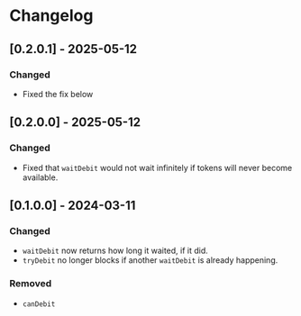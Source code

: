 # Changelog

## [0.2.0.1] - 2025-05-12

### Changed

* Fixed the fix below

## [0.2.0.0] - 2025-05-12

### Changed

* Fixed that `waitDebit` would not wait infinitely if tokens will never become available.

## [0.1.0.0] - 2024-03-11

### Changed

* `waitDebit` now returns how long it waited, if it did.
* `tryDebit` no longer blocks if another `waitDebit` is already happening.

### Removed

* `canDebit`

